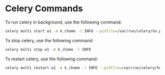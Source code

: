 # Celery Commands

To run celery in background, use the following command:

```bash
celery multi start w1 -A k_chome -l INFO --pidfile=/var/run/celery/%n.pid --logfile=/var/log/celery/%n%I.log
```

To stop celery, use the following command:

```bash
celery multi stop w1 -A k_chome -l INFO
```

To restart celery, use the following command:

```bash
celery multi restart w1 -A k_chome -l INFO --pidfile=/var/run/celery/%n.pid --logfile=/var/log/celery/%n%I.log
```
